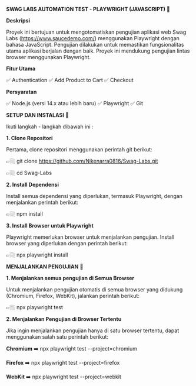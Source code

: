 **SWAG LABS AUTOMATION TEST - PLAYWRIGHT (JAVASCRIPT) 🎉**

**Deskripsi**

Proyek ini bertujuan untuk mengotomatiskan pengujian aplikasi web Swag Labs (https://www.saucedemo.com/) menggunakan Playwright dengan bahasa JavaScript. 
Pengujian dilakukan untuk memastikan fungsionalitas utama aplikasi berjalan dengan baik. 
Proyek ini mendukung pengujian lintas browser menggunakan Playwright.

**Fitur Utama**

✅ Authentication
✅ Add Product to Cart
✅ Checkout

**Persyaratan**

✅ Node.js (versi 14.x atau lebih baru)
✅ Playwright 
✅ Git 



**SETUP DAN INSTALASI** 🎉

Ikuti langkah - langkah dibawah ini :

**1. Clone Repositori**

Pertama, clone repositori menggunakan perintah git berikut:

👉🏼 git clone https://github.com/Nikenarra0816/Swag-Labs.git

👉🏼 cd Swag-Labs

**2. Install Dependensi**

Install semua dependensi yang diperlukan, termasuk Playwright, dengan menjalankan perintah berikut:

👉🏼 npm install

**3. Install Browser untuk Playwright**

Playwright memerlukan browser untuk menjalankan pengujian. Install browser yang diperlukan dengan perintah berikut:

👉🏼 npx playwright install




**MENJALANKAN PENGUJIAN** 🎉

**1. Menjalankan semua pengujian di Semua Browser**

Untuk menjalankan pengujian otomatis di semua browser yang didukung (Chromium, Firefox, WebKit), jalankan perintah berikut:

👉🏼 npx playwright test

**2. Menjalankan Pengujian di Browser Tertentu**

Jika ingin menjalankan pengujian hanya di satu browser tertentu, dapat menggunakan salah satu perintah berikut:

**Chromium** ➡️ npx playwright test --project=chromium

**Firefox** ➡️ npx playwright test --project=firefox

**WebKit** ➡️ npx playwright test --project=webkit
